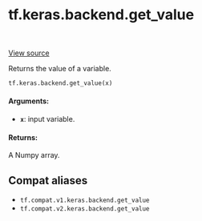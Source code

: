 <div itemscope itemtype="http://developers.google.com/ReferenceObject">
<meta itemprop="name" content="tf.keras.backend.get_value" />
<meta itemprop="path" content="Stable" />
</div>

# tf.keras.backend.get_value

<!-- Insert buttons and diff -->

<table class="tfo-notebook-buttons tfo-api" align="left">
</table>

<a target="_blank" href="/code/stable/tensorflow/python/keras/backend.py">View source</a>



Returns the value of a variable.

``` python
tf.keras.backend.get_value(x)
```



<!-- Placeholder for "Used in" -->


#### Arguments:


* <b>`x`</b>: input variable.


#### Returns:

A Numpy array.


## Compat aliases

* `tf.compat.v1.keras.backend.get_value`
* `tf.compat.v2.keras.backend.get_value`

